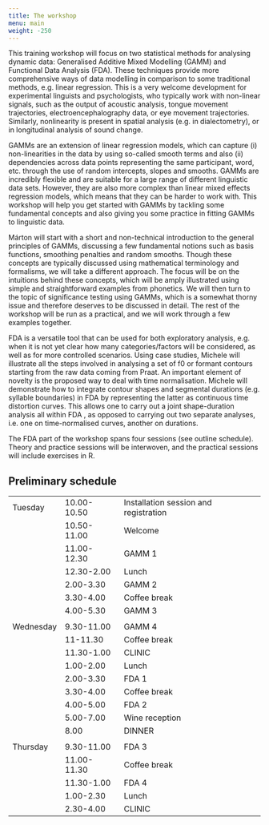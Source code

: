 ```yaml
---
title: The workshop
menu: main
weight: -250
---
```


This training workshop will focus on two statistical methods for analysing dynamic data: Generalised Additive Mixed Modelling (GAMM) and Functional Data Analysis (FDA). These techniques provide more comprehensive ways of data modelling in comparison to some traditional methods, e.g. linear regression. This is a very welcome development for experimental linguists and psychologists, who typically work with non-linear signals, such as the output of acoustic analysis, tongue movement trajectories, electroencephalography data, or eye movement trajectories. Similarly, nonlinearity is present in spatial analysis (e.g. in dialectometry), or in longitudinal analysis of sound change.

GAMMs are an extension of linear regression models, which can capture (i) non-linearities in the data by using so-called smooth terms and also (ii) dependencies across data points representing the same participant, word, etc. through the use of random intercepts, slopes and smooths. GAMMs are incredibly flexible and are suitable for a large range of different linguistic data sets. However, they are also more complex than linear mixed effects regression models, which means that they can be harder to work with. This workshop will help you get started with GAMMs by tackling some fundamental concepts and also giving you some practice in fitting GAMMs to linguistic data.

Márton will start with a short and non-technical introduction to the general principles of GAMMs, discussing a few fundamental notions such as basis functions, smoothing penalties and random smooths. Though these concepts are typically discussed using mathematical terminology and formalisms, we will take a different approach. The focus will be on the intuitions behind these concepts, which will be amply illustrated using simple and straightforward examples from phonetics. We will then turn to the topic of significance testing using GAMMs, which is a somewhat thorny issue and therefore deserves to be discussed in detail. The rest of the workshop will be run as a practical, and we will work through a few examples together.

FDA is a versatile tool that can be used for both exploratory analysis, e.g. when it is not yet clear how many categories/factors will be considered, as well as for more controlled scenarios. Using case studies, Michele will illustrate all the steps involved in analysing a set of f0 or formant contours starting from the raw data coming from Praat. An important element of novelty is the proposed way to deal with time normalisation. Michele will demonstrate how to integrate contour shapes and segmental durations (e.g. syllable boundaries) in FDA by representing the latter as continuous time distortion curves. This allows one to carry out a joint shape-duration analysis all within FDA , as opposed to carrying out two separate analyses, i.e. one on time-normalised curves, another on durations. 

The FDA part of the workshop spans four sessions (see outline schedule). Theory and practice sessions will be interwoven, and the practical sessions will include exercises in R.

## Preliminary schedule

<table>
  <tr>
    <td>Tuesday</td>
    <td>10.00-10.50</td>
    <td>Installation session and registration</td>
  </tr>
  <tr>
    <td></td>
    <td>10.50-11.00</td>
    <td>Welcome</td>
  </tr>
  <tr>
    <td></td>
    <td>11.00-12.30</td>
    <td>GAMM 1</td>
  </tr>
  <tr>
    <td></td>
    <td>12.30-2.00</td>
    <td>Lunch</td>
  </tr>
  <tr>
    <td></td>
    <td>2.00-3.30</td>
    <td>GAMM 2</td>
  </tr>
  <tr>
    <td></td>
    <td>3.30-4.00</td>
    <td>Coffee break</td>
  </tr>
  <tr>
    <td></td>
    <td>4.00-5.30</td>
    <td>GAMM 3</td>
  </tr>
  <tr>
    <td></td>
    <td></td>
    <td></td>
  </tr>
  <tr>
    <td>Wednesday</td>
    <td>9.30-11.00</td>
    <td>GAMM 4</td>
  </tr>
  <tr>
    <td></td>
    <td>11-11.30</td>
    <td>Coffee break</td>
  </tr>
  <tr>
    <td></td>
    <td>11.30-1.00</td>
    <td>CLINIC</td>
  </tr>
  <tr>
    <td></td>
    <td>1.00-2.00</td>
    <td>Lunch</td>
  </tr>
  <tr>
    <td></td>
    <td>2.00-3.30</td>
    <td>FDA 1</td>
  </tr>
  <tr>
    <td></td>
    <td>3.30-4.00</td>
    <td>Coffee break</td>
  </tr>
  <tr>
    <td></td>
    <td>4.00-5.00</td>
    <td>FDA 2</td>
  </tr>
    <tr>
    <td></td>
    <td>5.00-7.00</td>
    <td>Wine reception</td>
  </tr>
  <tr>
    <td></td>
    <td>8.00</td>
    <td>DINNER</td>
  </tr>
  <tr>
    <td></td>
    <td></td>
    <td></td>
  </tr>
  <tr>
    <td>Thursday</td>
    <td>9.30-11.00</td>
    <td>FDA 3</td>
  </tr>
  <tr>
    <td></td>
    <td>11.00-11.30</td>
    <td>Coffee break</td>
  </tr>
  <tr>
    <td></td>
    <td>11.30-1.00</td>
    <td>FDA 4</td>
  </tr>
  <tr>
    <td></td>
    <td>1.00-2.30</td>
    <td>Lunch</td>
  </tr>
  <tr>
    <td></td>
    <td>2.30-4.00</td>
    <td>CLINIC</td>
  </tr>
</table>
